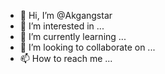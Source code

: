 - 👋 Hi, I’m @Akgangstar
- 👀 I’m interested in ...
- 🌱 I’m currently learning ...
- 💞️ I’m looking to collaborate on ...
- 📫 How to reach me ...

<!---
Akgangstar/Akgangstar is a ✨ special ✨ repository because its `README.md` (this file) appears on your GitHub profile.
You can click the Preview link to take a look at your changes.
--->
